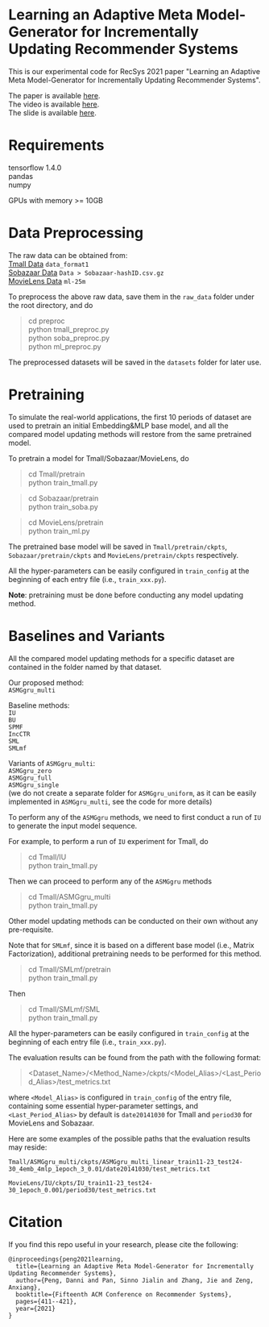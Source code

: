 # Learning an Adaptive Meta Model-Generator for Incrementally Updating Recommender Systems
This is our experimental code for RecSys 2021 paper "Learning an Adaptive Meta Model-Generator for Incrementally Updating Recommender Systems".  

The paper is available [here](https://github.com/danni9594/ASMG/blob/master/paper.pdf).\
The video is available [here](https://dl.acm.org/doi/10.1145/3460231.3474239).\
The slide is available [here](https://github.com/danni9594/ASMG/blob/master/slide.pdf).

# Requirements
tensorflow 1.4.0  
pandas  
numpy  

GPUs with memory >= 10GB

# Data Preprocessing
The raw data can be obtained from:  
[Tmall Data](https://tianchi.aliyun.com/dataset/dataDetail?dataId=42) `data_format1`  
[Sobazaar Data](https://github.com/hainguyen-telenor/Learning-to-rank-from-implicit-feedback) `Data > Sobazaar-hashID.csv.gz`  
[MovieLens Data](https://grouplens.org/datasets/movielens/) `ml-25m`  

To preprocess the above raw data, save them in the `raw_data` folder under the root directory, and do

> cd preproc  
> python tmall_preproc.py  
> python soba_preproc.py  
> python ml_preproc.py

The preprocessed datasets will be saved in the `datasets` folder for later use.  

# Pretraining
To simulate the real-world applications, the first 10 periods of dataset are used to pretrain an initial Embedding&MLP base model, and all the compared model updating methods will restore from the same pretrained model. 

To pretrain a model for Tmall/Sobazaar/MovieLens, do

> cd Tmall/pretrain  
> python train_tmall.py

> cd Sobazaar/pretrain  
> python train_soba.py

> cd MovieLens/pretrain  
> python train_ml.py

The pretrained base model will be saved in `Tmall/pretrain/ckpts`, `Sobazaar/pretrain/ckpts` and `MovieLens/pretrain/ckpts` respectively.  

All the hyper-parameters can be easily configured in `train_config` at the beginning of each entry file (i.e., `train_xxx.py`).  

**Note**: pretraining must be done before conducting any model updating method.

# Baselines and Variants
All the compared model updating methods for a specific dataset are contained in the folder named by that dataset.  

Our proposed method:  
`ASMGgru_multi`  

Baseline methods:  
`IU`  
`BU`  
`SPMF`  
`IncCTR`  
`SML`  
`SMLmf`  

Variants of `ASMGgru_multi`:  
`ASMGgru_zero`  
`ASMGgru_full`  
`ASMGgru_single`  
(we do not create a separate folder for `ASMGgru_uniform`, as it can be easily implemented in `ASMGgru_multi`, see the code for more details)  

To perform any of the `ASMGgru` methods, we need to first conduct a run of `IU` to generate the input model sequence.

For example, to perform a run of `IU` experiment for Tmall, do

> cd Tmall/IU  
> python train_tmall.py

Then we can proceed to perform any of the `ASMGgru` methods

> cd Tmall/ASMGgru_multi  
> python train_tmall.py

Other model updating methods can be conducted on their own without any pre-requisite.

Note that for `SMLmf`, since it is based on a different base model (i.e., Matrix Factorization), additional pretraining needs to be performed for this method. 

> cd Tmall/SMLmf/pretrain  
> python train_tmall.py

Then

> cd Tmall/SMLmf/SML  
> python train_tmall.py

All the hyper-parameters can be easily configured in `train_config` at the beginning of each entry file (i.e., `train_xxx.py`).  

The evaluation results can be found from the path with the following format:  

><Dataset_Name>/<Method_Name>/ckpts/<Model_Alias>/<Last_Period_Alias>/test_metrics.txt  

where `<Model_Alias>` is configured in `train_config` of the entry file, containing some essential hyper-parameter settings, and `<Last_Period_Alias>` by default is `date20141030` for Tmall and `period30` for MovieLens and Sobazaar.  

Here are some examples of the possible paths that the evaluation results may reside:
 
`Tmall/ASMGgru_multi/ckpts/ASMGgru_multi_linear_train11-23_test24-30_4emb_4mlp_1epoch_3_0.01/date20141030/test_metrics.txt`
   
`MovieLens/IU/ckpts/IU_train11-23_test24-30_1epoch_0.001/period30/test_metrics.txt`


# Citation

If you find this repo useful in your research, please cite the following:

```
@inproceedings{peng2021learning,
  title={Learning an Adaptive Meta Model-Generator for Incrementally Updating Recommender Systems},
  author={Peng, Danni and Pan, Sinno Jialin and Zhang, Jie and Zeng, Anxiang},
  booktitle={Fifteenth ACM Conference on Recommender Systems},
  pages={411--421},
  year={2021}
}
```

